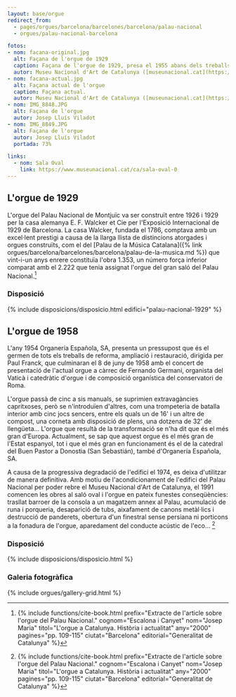 ```yaml
---
layout: base/orgue
redirect_from:
  - pages/orgues/barcelona/barcelones/barcelona/palau-nacional
  - orgues/palau-nacional-barcelona

fotos:
- nom: facana-original.jpg
  alt: Façana de l'orgue de 1929
  caption: Façana de l'orgue de 1929, presa el 1955 abans dels treballs de reorganització/ampliació de l'instrument.
  autor: Museu Nacional d'Art de Catalunya ([museunacional.cat](https://www.museunacional.cat/ca/sala-oval-0))
- nom: facana-actual.jpg
  alt: Façana actual de l'orgue
  caption: Façana actual.
  autor: Museu Nacional d'Art de Catalunya ([museunacional.cat](https://www.museunacional.cat/ca/sala-oval-0))
- nom: IMG_8848.JPG
  alt: Façana de l'orgue
  autor: Josep Lluís Viladot
- nom: IMG_8849.JPG
  alt: Façana de l'orgue
  autor: Josep Lluís Viladot
  portada: 73%

links:
  - nom: Sala Oval
    link: https://www.museunacional.cat/ca/sala-oval-0
---
```


## L'orgue de 1929

L'orgue del Palau Nacional de Montjuïc va ser construït entre 1926 i 1929 per la casa alemanya E. F.
Walcker et Cie per l'Exposició Internacional de 1929 de Barcelona. La casa Walcker, fundada el 1786,
comptava amb un excel·lent prestigi a causa de la llarga llista de distincions atorgades i orgues
construïts, com el del [Palau de la Música Catalana]({% link
orgues/barcelona/barcelones/barcelona/palau-de-la-musica.md %}) que vint-i-un anys enrere
constituïa l'obra 1.353, un número força inferior comparat amb el 2.222 que tenia assignat l'orgue
del gran saló del Palau Nacional.[^1]

### Disposició

{% include disposicions/disposicio.html edifici="palau-nacional-1929" %}

## L'orgue de 1958

L'any 1954 Organería Española, SA, presenta un pressupost que és el germen de tots els treballs de
reforma, ampliació i restauració, dirigida per Paul Franck, que culminaran el 8 de juny de 1958 amb
el concert de presentació de l'actual orgue a càrrec de Fernando Germani, organista del Vaticà i
catedràtic d'orgue i de composició organística del conservatori de Roma.

L'orgue passà de cinc a sis manuals, se suprimien extravagàncies capritxoses, però se n'introduïen
d'altres, com una trompeteria de batalla interior amb cinc jocs sencers, entre els quals un de 16'
i un altre de compost, una corneta amb disposició de plens, una dotzena de 32' de llengüeta…
L'orgue que resultà de la transformació se n'ha dit que és el més gran d'Europa. Actualment, se sap
que aquest orgue és el més gran de l'Estat espanyol, tot i que el més gran en funcionament és el de
la catedral del Buen Pastor a Donostia (San Sebastián), també d'Organería Española, SA.

A causa de la progressiva degradació de l'edifici el 1974, es deixa d'utilitzar de manera definitiva.
Amb motiu de l'acondicionament de l'edifici del Palau Nacional per poder rebre el Museu Nacional
d'Art de Catalunya, el 1991 comencen les obres al saló oval i l'orgue en pateix funestes
conseqüències: trasllat barroer de la consola a un magatzem annex al Palau, acumulació de runa i
porqueria, desaparició de tubs, aixafament de canons metàl·lics i destrucció de panderets, obertura
d'un finestral sense persiana ni porticons a la fonadura de l'orgue, aparedament del conducte
acústic de l'eco… [^1]

### Disposició

{% include disposicions/disposicio.html %}

### Galeria fotogràfica

{% include orgues/gallery-grid.html %}

[^1]: {% include functions/cite-book.html prefix="Extracte de l'article sobre l'orgue del Palau Nacional." cognom="Escalona i Canyet" nom="Josep Maria" titol="L'orgue a Catalunya. Història i actualitat" any="2000" pagines="pp. 109-115" ciutat="Barcelona" editorial="Generalitat de Catalunya" %}
